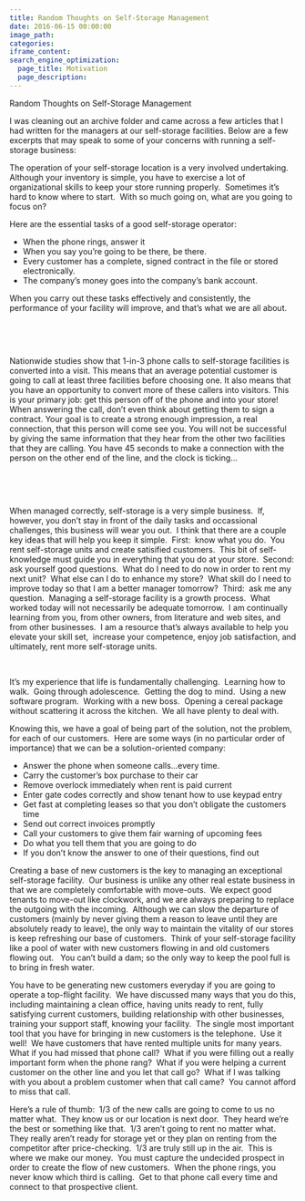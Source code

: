 ```yaml
---
title: Random Thoughts on Self-Storage Management
date: 2016-06-15 00:00:00
image_path:
categories:
iframe_content:
search_engine_optimization:
  page_title: Motivation
  page_description:
---
```


Random Thoughts on Self-Storage Management

I was cleaning out an archive folder and came across a few articles that I had written for the managers at our self-storage facilities. Below are a few excerpts that may speak to some of your concerns with running a self-storage business:

The operation of your self-storage location is a very involved undertaking.&nbsp; Although your inventory is simple, you have to exercise a lot of organizational skills to keep your store running properly.&nbsp; Sometimes it’s hard to know where to start.&nbsp; With so much going on, what are you going to focus on?

Here are the essential tasks of a good self-storage operator:

* When the phone rings, answer it
* When you say you’re going to be there, be there.
* Every customer has a complete, signed contract in the file or stored electronically.
* The company’s money goes into the company’s bank account.

When you carry out these tasks effectively and consistently, the performance of your facility will improve, and that’s what we are all about.

&nbsp;

&nbsp;

Nationwide studies show that 1-in-3 phone calls to self-storage facilities is converted into a visit. This means that an average potential customer is going to call at least three facilities before choosing one. It also means that you have an opportunity to convert more of these callers into visitors. This is your primary job: get this person off of the phone and into your store! When answering the call, don’t even think about getting them to sign a contract. Your goal is to create a strong enough impression, a real connection, that this person will come see you. You will not be successful by giving the same information that they hear from the other two facilities that they are calling. You have 45 seconds to make a connection with the person on the other end of the line, and the clock is ticking…

&nbsp;

&nbsp;

When managed correctly, self-storage is a very simple business.&nbsp; If, however, you don’t stay in front of the daily tasks and occassional challenges, this business will wear you out.&nbsp; I think that there are a couple key ideas that will help you keep it simple.&nbsp; First:&nbsp; know what you do.&nbsp; You rent self-storage units and create satisified customers.&nbsp; This bit of self-knowledge must guide you in everything that you do at your store.&nbsp; Second: ask yourself good questions.&nbsp; What do I need to do now in order to rent my next unit?&nbsp; What else can I do to enhance my store?&nbsp; What skill do I need to improve today so that I am a better manager tomorrow?&nbsp; Third:&nbsp; ask me any question.&nbsp; Managing a self-storage facility is a growth process.&nbsp; What worked today will not necessarily be adequate tomorrow.&nbsp; I am continually learning from you, from other owners, from literature and web sites, and from other businesses.&nbsp; I am a resource that’s always available to help you elevate your skill set,&nbsp; increase your competence, enjoy job satisfaction, and ultimately, rent more self-storage units.

&nbsp;

It’s my experience that life is fundamentally challenging.&nbsp; Learning how to walk.&nbsp; Going through adolescence.&nbsp; Getting the dog to mind.&nbsp; Using a new software program.&nbsp; Working with a new boss.&nbsp; Opening a cereal package without scattering it across the kitchen.&nbsp; We all have plenty to deal with.

Knowing this, we have a goal of being part of the solution, not the problem, for each of our customers.&nbsp; Here are some ways (in no particular order of importance) that we can be a solution-oriented company:

* Answer the phone when someone calls…every time.
* Carry the customer’s box purchase to their car
* Remove overlock immediately when rent is paid current
* Enter gate codes correctly and show tenant how to use keypad entry
* Get fast at completing leases so that you don’t obligate the customers time
* Send out correct invoices promptly
* Call your customers to give them fair warning of upcoming fees
* Do what you tell them that you are going to do
* If you don’t know the answer to one of their questions, find out

Creating a base of new customers is the key to managing an exceptional self-storage facility.&nbsp; Our business is unlike any other real estate business in that we are completely comfortable with move-outs.&nbsp; We expect good tenants to move-out like clockwork, and we are always preparing to replace the outgoing with the incoming.&nbsp; Although we can slow the departure of customers (mainly by never giving them a reason to leave until they are absolutely ready to leave), the only way to maintain the vitality of our stores is keep refreshing our base of customers.&nbsp; Think of your self-storage facility like a pool of water with new customers flowing in and old customers flowing out. &nbsp; You can’t build a dam; so the only way to keep the pool full is to bring in fresh water.

You have to be generating new customers everyday if you are going to operate a top-flight facility.&nbsp; We have discussed many ways that you do this, including maintaining a clean office, having units ready to rent, fully satisfying current customers, building relationship with other businesses, training your support staff, knowing your facility.&nbsp; The single most important tool that you have for bringing in new customers is the telephone.&nbsp; Use it well!&nbsp; We have customers that have rented multiple units for many years.&nbsp; What if you had missed that phone call?&nbsp; What if you were filling out a really important form when the phone rang?&nbsp; What if you were helping a current customer on the other line and you let that call go?&nbsp; What if I was talking with you about a problem customer when that call came? &nbsp;You cannot afford to miss that call.

Here’s a rule of thumb:&nbsp; 1/3 of the new calls are going to come to us no matter what.&nbsp; They know us or our location is next door.&nbsp; They heard we’re the best or something like that.&nbsp; 1/3 aren’t going to rent no matter what.&nbsp; They really aren’t ready for storage yet or they plan on renting from the competitor after price-checking.&nbsp; 1/3 are truly still up in the air.&nbsp; This is where we make our money.&nbsp; You must capture the undecided prospect in order to create the flow of new customers.&nbsp; When the phone rings, you never know which third is calling. &nbsp;Get to that phone call every time and connect to that prospective client.